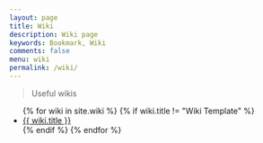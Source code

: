 ```yaml
---
layout: page
title: Wiki
description: Wiki page
keywords: Bookmark, Wiki
comments: false
menu: wiki
permalink: /wiki/
---
```


> Useful wikis

<ul class="listing">
{% for wiki in site.wiki %}
{% if wiki.title != "Wiki Template" %}
<li class="listing-item"><a href="{{ site.url }}{{ wiki.url }}">{{ wiki.title }}</a></li>
{% endif %}
{% endfor %}
</ul>
